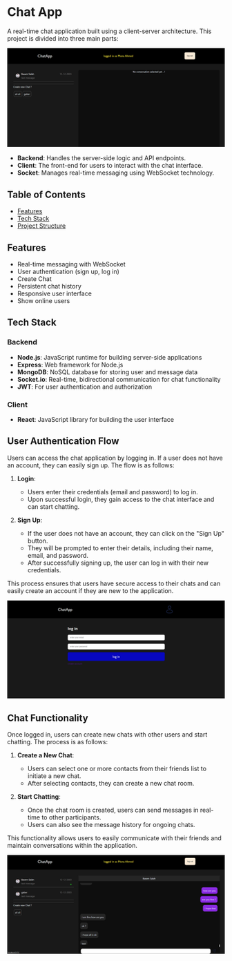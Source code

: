 # Chat App
A real-time chat application built using a client-server architecture. This project is divided into three main parts:

![Chat app](home.png)


- **Backend**: Handles the server-side logic and API endpoints.
- **Client**: The front-end for users to interact with the chat interface.
- **Socket**: Manages real-time messaging using WebSocket technology.

## Table of Contents
- [Features](#features)
- [Tech Stack](#tech-stack)
- [Project Structure](#project-structure)

## Features
- Real-time messaging with WebSocket
- User authentication (sign up, log in)
- Create Chat 
- Persistent chat history
- Responsive user interface
- Show online users 

## Tech Stack

### Backend
- **Node.js**: JavaScript runtime for building server-side applications
- **Express**: Web framework for Node.js
- **MongoDB**: NoSQL database for storing user and message data
- **Socket.io**: Real-time, bidirectional communication for chat functionality
- **JWT**: For user authentication and authorization

### Client
- **React**: JavaScript library for building the user interface


## User Authentication Flow

Users can access the chat application by logging in. If a user does not have an account, they can easily sign up. The flow is as follows:

1. **Login**: 
   - Users enter their credentials (email and password) to log in.
   - Upon successful login, they gain access to the chat interface and can start chatting.

2. **Sign Up**: 
   - If the user does not have an account, they can click on the "Sign Up" button.
   - They will be prompted to enter their details, including their name, email, and password.
   - After successfully signing up, the user can log in with their new credentials.

This process ensures that users have secure access to their chats and can easily create an account if they are new to the application.


![User Authentication Flow](auth.png)

## Chat Functionality

Once logged in, users can create new chats with other users and start chatting. The process is as follows:

1. **Create a New Chat**: 
   - Users can select one or more contacts from their friends list to initiate a new chat.
   - After selecting contacts, they can create a new chat room.

2. **Start Chatting**: 
   - Once the chat room is created, users can send messages in real-time to other participants.
   - Users can also see the message history for ongoing chats.

This functionality allows users to easily communicate with their friends and maintain conversations within the application.

![User Authentication Flow](chat.png)


